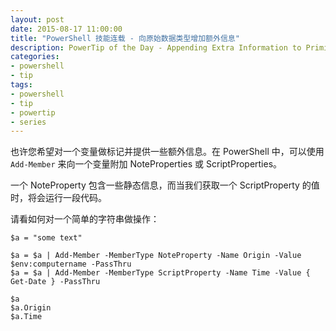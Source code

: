 ```yaml
---
layout: post
date: 2015-08-17 11:00:00
title: "PowerShell 技能连载 - 向原始数据类型增加额外信息"
description: PowerTip of the Day - Appending Extra Information to Primitive Data Types
categories:
- powershell
- tip
tags:
- powershell
- tip
- powertip
- series
---
```

也许您希望对一个变量做标记并提供一些额外信息。在 PowerShell 中，可以使用 `Add-Member` 来向一个变量附加 NoteProperties 或 ScriptProperties。

一个 NoteProperty 包含一些静态信息，而当我们获取一个 ScriptProperty 的值时，将会运行一段代码。

请看如何对一个简单的字符串做操作：

    $a = "some text"
    
    $a = $a | Add-Member -MemberType NoteProperty -Name Origin -Value $env:computername -PassThru
    $a = $a | Add-Member -MemberType ScriptProperty -Name Time -Value { Get-Date } -PassThru
    
    $a
    $a.Origin
    $a.Time

<!--本文国际来源：[Appending Extra Information to Primitive Data Types](http://community.idera.com/powershell/powertips/b/tips/posts/appending-extra-information-to-primitive-data-types)-->
